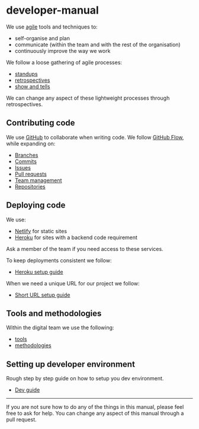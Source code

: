 # developer-manual

We use [agile](https://en.wikipedia.org/wiki/Agile_software_development) tools and techniques to:

* self-organise and plan
* communicate (within the team and with the rest of the organisation)
* continuously improve the way we work

We follow a loose gathering of agile processes:

* [standups](standup.md)
* [retrospectives](retrospective.md)
* [show and tells](show_and_tell.md)

We can change any aspect of these lightweight processes through retrospectives.

## Contributing code

We use [GitHub](https://github.com/) to collaborate when writing code. We follow [GitHub Flow](https://guides.github.com/introduction/flow/), while expanding on:

* [Branches](branches.md)
* [Commits](commits.md)
* [Issues](issues.md)
* [Pull requests](pull-requests.md)
* [Team management](team-management.md)
* [Repositories](repositories.md)

## Deploying code

We use:

* [Netlify](https://www.netlify.com/) for static sites
* [Heroku](https://heroku.com) for sites with a backend code requirement

Ask a member of the team if you need access to these services.

To keep deployments consistent we follow:

* [Heroku setup guide](heroku_setup.md)

When we need a unique URL for our project we follow:

* [Short URL setup guide](short_url.md)

## Tools and methodologies

Within the digital team we use the following:

* [tools](tools.md)
* [methodologies](methodologies.md)

## Setting up developer environment

Rough step by step guide on how to setup you dev environment.

* [Dev guide](dev_setup.md)

---

If you are not sure how to do any of the things in this manual, please feel free to ask for help. You can change any aspect of this manual through a pull request.
